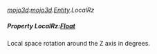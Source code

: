 _[mojo3d](../../modules/mojo3d/mojo3d-module.md):[mojo3d](../../modules/mojo3d/mojo3d-module.md).[Entity](../../modules/mojo3d/mojo3d-entity_ext.md).LocalRz_
##### Property LocalRz:[Float](../../modules/wonkey/wonkey-types-float.md)
Local space rotation around the Z axis in degrees.
